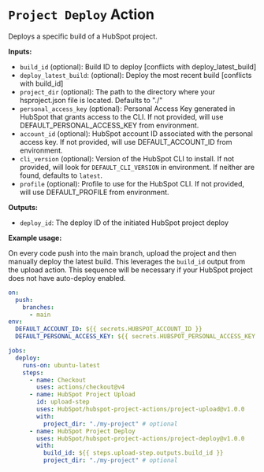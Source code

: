 # `Project Deploy` Action

Deploys a specific build of a HubSpot project.

**Inputs:**

- `build_id` (optional): Build ID to deploy [conflicts with deploy_latest_build]
- `deploy_latest_build`: (optional): Deploy the most recent build [conflicts with build_id]
- `project_dir` (optional): The path to the directory where your hsproject.json file is located. Defaults to "./"
- `personal_access_key` (optional): Personal Access Key generated in HubSpot that grants access to the CLI. If not provided, will use DEFAULT_PERSONAL_ACCESS_KEY from environment.
- `account_id` (optional): HubSpot account ID associated with the personal access key. If not provided, will use DEFAULT_ACCOUNT_ID from environment.
- `cli_version` (optional): Version of the HubSpot CLI to install. If not provided, will look for `DEFAULT_CLI_VERSION` in environment. If neither are found, defaults to `latest`.
- `profile` (optional): Profile to use for the HubSpot CLI. If not provided, will use DEFAULT_PROFILE from environment.

**Outputs:**

- `deploy_id`: The deploy ID of the initiated HubSpot project deploy

**Example usage:**

On every code push into the main branch, upload the project and then manually deploy the latest build. This leverages the `build_id` output from the upload action. This sequence will be necessary if your HubSpot project does not have auto-deploy enabled.

```yaml
on:
  push:
    branches:
      - main
env:
  DEFAULT_ACCOUNT_ID: ${{ secrets.HUBSPOT_ACCOUNT_ID }}
  DEFAULT_PERSONAL_ACCESS_KEY: ${{ secrets.HUBSPOT_PERSONAL_ACCESS_KEY }}

jobs:
  deploy:
    runs-on: ubuntu-latest
    steps:
      - name: Checkout
        uses: actions/checkout@v4
      - name: HubSpot Project Upload
        id: upload-step
        uses: HubSpot/hubspot-project-actions/project-upload@v1.0.0
        with:
          project_dir: "./my-project" # optional
      - name: HubSpot Project Deploy
        uses: HubSpot/hubspot-project-actions/project-deploy@v1.0.0
        with:
          build_id: ${{ steps.upload-step.outputs.build_id }}
          project_dir: "./my-project" # optional
```
